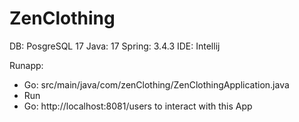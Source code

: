 # ZenClothing 

DB: PosgreSQL 17
Java: 17
Spring: 3.4.3
IDE: Intellij

Runapp:
- Go: src/main/java/com/zenClothing/ZenClothingApplication.java
- Run
- Go: http://localhost:8081/users to interact with this App
